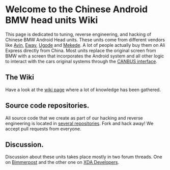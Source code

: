 # Welcome to the Chinese Android BMW head units Wiki

This page is dedicated to tuning, reverse engineering, and hacking of Chinese BMW Android Head units. These units come from different vendors like [Avin](https://avinusa.com/), [Eway](http://www.ewaygps.com/), [Ugode](http://www.ugode.com/) and [Mekede](https://mekede.nl.aliexpress.com/store/909923). A lot of people actually buy them on Ali Express directly from China.
Most units replace the original screen from BMW with a screen that incorporates the Android system and all other logic to interact with the cars original systems through the [CANBUS interface](https://en.wikipedia.org/wiki/CAN_bus).

## The Wiki

Have a look at the [wiki page](https://github.com/chinesebmwheadunits/chinesebmwheadunits.github.io/wiki) where a lot of knowledge has been gathered.

## Source code repositories.

All source code that we create as part of our hacking and reverse engineering is located in [several repositories](https://github.com/chinesebmwheadunits). Fork and hack away! We accept pull requests from everyone.

## Discussion.

Discussion about these units takes place mostly in two forum threads. One on [Bimmerpost](https://f30.bimmerpost.com/forums/showthread.php?t=1500481) and the other one on [XDA Developers](https://forum.xda-developers.com/android-auto/android-head-units/avin-usa-bmw-f-series-t3673558).
